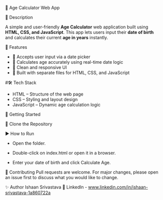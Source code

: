 🧮 Age Calculator Web App

📌 Description

A simple and user-friendly **Age Calculator** web application built using **HTML, CSS, and JavaScript**. 
This app lets users input their **date of birth** and calculates their current **age in years** instantly.


🎯 Features

- 📅 Accepts user input via a date picker
- 🧠 Calculates age accurately using real-time date logic
- 🎨 Clean and responsive UI
- 🔗 Built with separate files for HTML, CSS, and JavaScript


#🛠️ Tech Stack

- HTML – Structure of the web page  
- CSS – Styling and layout design  
- JavaScript – Dynamic age calculation logic  


🚀 Getting Started

   📁 Clone the Repository

▶️ How to Run

 - Open the folder.

 - Double-click on index.html or open it in a browser.

 - Enter your date of birth and click Calculate Age.

🤝 Contributing
  Pull requests are welcome. For major changes, please open an issue first to discuss what you would like to change.

✨ Author
Ishaan Srivastava
🔗 LinkedIn - www.linkedin.com/in/ishaan-srivastava-1a860722a
